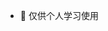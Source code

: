 - 👀 仅供个人学习使用

<!---
sanghao7777/sanghao7777 is a ✨ special ✨ repository because its `README.md` (this file) appears on your GitHub profile.
You can click the Preview link to take a look at your changes.
--->

